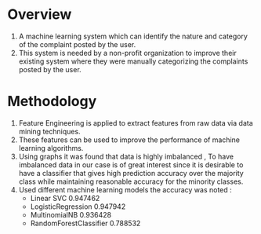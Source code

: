 # Overview
1. A machine learning system which can identify the nature and category of the complaint posted by the user.
2. This system is needed by a non-profit organization to improve their existing system where they were manually categorizing the complaints posted by the user. 

# Methodology
1. Feature Engineering is applied  to extract features from raw data via data mining techniques. 
2. These features can be used to improve the performance of machine learning algorithms.
3. Using graphs it was found that data is highly  imbalanced , To have imbalanced data in our case is of  great interest since it is desirable to have a classifier that gives high prediction accuracy over the majority class while maintaining reasonable accuracy for the minority classes.
4. Used different machine learning models the accuracy was noted :
   - Linear SVC 0.947462 
   - LogisticRegression 0.947942 
   - MultinomialNB 0.936428 
   - RandomForestClassifier 0.788532


